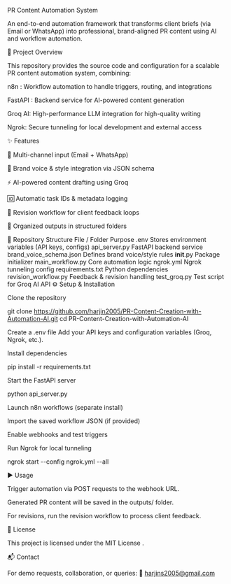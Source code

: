 PR Content Automation System

An end-to-end automation framework that transforms client briefs (via Email or WhatsApp) into professional, brand-aligned PR content using AI and workflow automation.

🚀 Project Overview

This repository provides the source code and configuration for a scalable PR content automation system, combining:

n8n
: Workflow automation to handle triggers, routing, and integrations

FastAPI
: Backend service for AI-powered content generation

Groq AI: High-performance LLM integration for high-quality writing

Ngrok: Secure tunneling for local development and external access

✨ Features

📩 Multi-channel input (Email + WhatsApp)

📝 Brand voice & style integration via JSON schema

⚡ AI-powered content drafting using Groq

🆔 Automatic task IDs & metadata logging

🔄 Revision workflow for client feedback loops

📂 Organized outputs in structured folders

📂 Repository Structure
File / Folder	Purpose
.env	Stores environment variables (API keys, configs)
api_server.py	FastAPI backend service
brand_voice_schema.json	Defines brand voice/style rules
__init__.py	Package initializer
main_workflow.py	Core automation logic
ngrok.yml	Ngrok tunneling config
requirements.txt	Python dependencies
revision_workflow.py	Feedback & revision handling
test_groq.py	Test script for Groq AI API
⚙️ Setup & Installation

Clone the repository

git clone https://github.com/harjin2005/PR-Content-Creation-with-Automation-AI.git
cd PR-Content-Creation-with-Automation-AI


Create a .env file
Add your API keys and configuration variables (Groq, Ngrok, etc.).

Install dependencies

pip install -r requirements.txt


Start the FastAPI server

python api_server.py


Launch n8n workflows (separate install)

Import the saved workflow JSON (if provided)

Enable webhooks and test triggers

Run Ngrok for local tunneling

ngrok start --config ngrok.yml --all

▶️ Usage

Trigger automation via POST requests to the webhook URL.

Generated PR content will be saved in the outputs/ folder.

For revisions, run the revision workflow to process client feedback.

📜 License

This project is licensed under the MIT License
.

📬 Contact

For demo requests, collaboration, or queries:
📧 harjins2005@gmail.com
